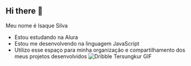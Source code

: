 ## Hi there 👋
Meu nome é Isaque Silva
- Estou estudando na Alura
- Estou me desenvolvendo na linguagem JavaScript
- Utilizo esse espaço para minha organização e
compartilhamento dos meus projetos desenvolvidos
![Dribble Tersungkur GIF](https://media1.tenor.com/m/5CsHl4Kh5D0AAAAd/dribble-tersungkur.gif)
